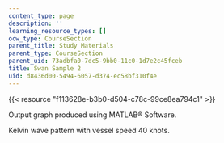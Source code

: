 ```yaml
---
content_type: page
description: ''
learning_resource_types: []
ocw_type: CourseSection
parent_title: Study Materials
parent_type: CourseSection
parent_uid: 73adbfa0-7dc5-9bb0-11c0-1d7e2c45fceb
title: Swan Sample 2
uid: d8436d00-5494-6057-d374-ec58bf310f4e
---
```


{{< resource "f113628e-b3b0-d504-c78c-99ce8ea794c1" >}}

Output graph produced using MATLAB® Software.

Kelvin wave pattern with vessel speed 40 knots.